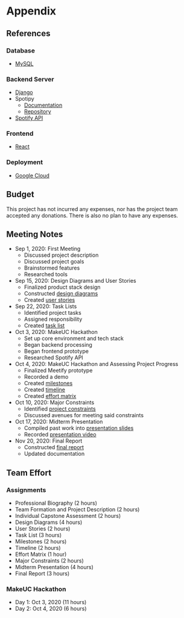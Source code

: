 # Appendix

## References

### Database
- [MySQL](https://dev.mysql.com/doc/)

### Backend Server
- [Django](https://docs.djangoproject.com/en/3.1/)
- Spotipy 
    - [Documentation](https://spotipy.readthedocs.io/en/2.16.1/)
    - [Repository](https://github.com/plamere/spotipy)
- [Spotify API](https://developer.spotify.com/documentation/web-api/)

### Frontend
- [React](https://reactjs.org/docs/getting-started.html)

### Deployment
- [Google Cloud](https://cloud.google.com/docs)

## Budget
This project has not incurred any expenses, nor has the project team accepted any donations. There is also no plan to have any expenses.

## Meeting Notes
- Sep 1, 2020: First Meeting
    - Discussed project description
    - Discussed project goals
    - Brainstormed features
    - Researched tools
- Sep 15, 2020: Design Diagrams and User Stories
    - Finalized product stack design
    - Constructed [design diagrams](design_diagrams.pdf)
    - Created [user stories](user_stories.md)
- Sep 22, 2020: Task Lists
    - Identified project tasks
    - Assigned responsibility
    - Created [task list](tasks.md)
- Oct 3, 2020: MakeUC Hackathon
    - Set up core environment and tech stack
    - Began backend processing
    - Began frontend prototype
    - Researched Spotify API
- Oct 4, 2020: MakeUC Hackathon and Assessing Project Progress
    - Finalized Meetify prototype
    - Recorded a demo
    - Created [milestones](milestones/milestones.md)
    - Created [timeline](milestones/timeline.png)
    - Created [effort matrix](milestones/effort_matrix.png)
- Oct 10, 2020: Major Constraints
    - Identified [project constraints](constraints.md)
    - Discussed avenues for meeting said constraints
- Oct 17, 2020: Midterm Presentation
    - Compiled past work into [presentation slides](midterm_presentation/midterm_presentation.pdf)
    - Recorded [presentation video](midterm_presentation/midterm_presentation_video_link.txt)
- Nov 20, 2020: Final Report
    - Constructed [final report](../README.md)
    - Updated documentation

## Team Effort

### Assignments
- Professional Biography (2 hours)
- Team Formation and Project Description (2 hours)
- Individual Capstone Assessment (2 hours)
- Design Diagrams (4 hours)
- User Stories (2 hours)
- Task List (3 hours)
- Milestones (2 hours)
- Timeline (2 hours)
- Effort Matrix (1 hour)
- Major Constraints (2 hours)
- Midterm Presentation (4 hours)
- Final Report (3 hours)

### MakeUC Hackathon
- Day 1: Oct 3, 2020 (11 hours)
- Day 2: Oct 4, 2020 (6 hours)
 